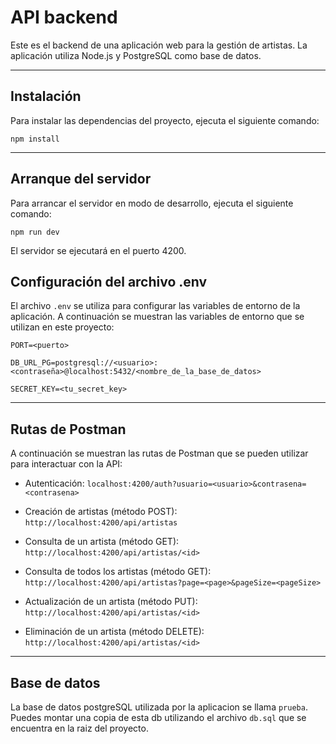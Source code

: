 
# API backend

Este es el backend de una aplicación web para la gestión de artistas. La aplicación utiliza Node.js y PostgreSQL como base de datos.

---

## Instalación

Para instalar las dependencias del proyecto, ejecuta el siguiente comando:

<code>npm install </code>

---
## Arranque del servidor

Para arrancar el servidor en modo de desarrollo, ejecuta el siguiente comando:

<code>npm run dev</code>

El servidor se ejecutará en el puerto 4200.

## Configuración del archivo .env

El archivo `.env` se utiliza para configurar las variables de entorno de la aplicación. A continuación se muestran las variables de entorno que se utilizan en este proyecto:

```
PORT=<puerto>

DB_URL_PG=postgresql://<usuario>:<contraseña>@localhost:5432/<nombre_de_la_base_de_datos> 

SECRET_KEY=<tu_secret_key>

```
---
## Rutas de Postman

A continuación se muestran las rutas de Postman que se pueden utilizar para interactuar con la API:

- Autenticación: `localhost:4200/auth?usuario=<usuario>&contrasena=<contrasena>`
<!-- Nota: Esta ruta necesita enviar por parametro usuario y contraseña reemplaza <usuario>, <contrasena> por los datos correspondientes -->
- Creación de artistas (método POST): `http://localhost:4200/api/artistas`
<!-- Nota: Recuerda enviar todos los campos en el body que son requeridos para poder ingresar un nuevo usuario.-->
- Consulta de un artista (método GET): `http://localhost:4200/api/artistas/<id>`
<!-- Nota: Esta ruta necesita enviar por parametro el id del artista a consultar, reemplaza <id> por el id correspondiente -->
- Consulta de todos los artistas (método GET): `http://localhost:4200/api/artistas?page=<page>&pageSize=<pageSize>`
<!-- Nota: Esta ruta necesita enviar por parametro page y pageSize reemplaza <page> y <pageSize> por los datos correspondientes para lograr una paginacion.-->
- Actualización de un artista (método PUT): `http://localhost:4200/api/artistas/<id>`
<!-- Nota: Esta ruta necesita enviar por parametro el id del artista a consultar, para luego poder actualizar, reemplaza <id> por el dato correspondiente -->
- Eliminación de un artista (método DELETE): `http://localhost:4200/api/artistas/<id>`
<!-- Nota: Esta ruta necesita enviar por parametro el id del artista a consultar, para luego poder eliminar, reemplaza <id> por el dato correspondiente -->
---
## Base de datos

La base de datos postgreSQL utilizada por la aplicacion se llama `prueba`. Puedes montar una copia de esta db utilizando el archivo `db.sql` que se encuentra en la raiz del proyecto.
